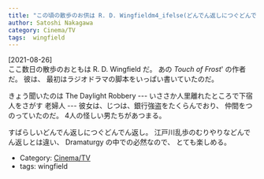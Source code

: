 ```yaml
---
title: "この頃の散歩のお供は R. D. Wingfieldm4_ifelse(どんでん返しにつぐどんでん返し！,,, ---どんでん返しにつぐどんでん返し！)"
author: Satoshi Nakagawa
category: Cinema/TV
tags:  wingfield
---
```


[2021-08-26]  
 ここ数日の散歩のおともは R. D. Wingfield だ。
あの _Touch of Frost_' の作者だ。
彼は、
最初はラジオドラマの脚本をいっぱい書いていたのだ。

 きょう聞いたのは
The Daylight Robbery ---
いささか人里離れたところで下宿人をさがす
老婦人 ---
彼女は、じつは、銀行強盗をたくらんでおり、
仲間をつのっていたのだ。
4人の怪しい男たちがあつまる。

 すばらしいどんでん返しにつぐどんでん返し。
江戸川乱歩のむりやりなどんでん返しとは違い、
Dramaturgy の中での必然なので、
とても楽しめる。

- Category: [Cinema/TV](categories.html#Cinema/TV)
- tags:  wingfield
